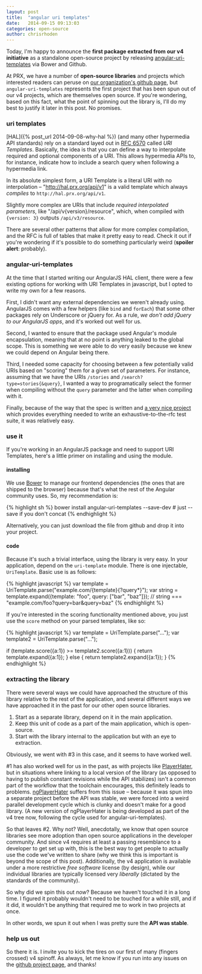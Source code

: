```yaml
---
layout: post
title:  "angular uri templates"
date:   2014-09-15 09:13:03
categories: open-source
author: chrisrhoden
---
```


Today, I'm happy to announce the **first package extracted from our v4 initiative**
as a standalone open-source project by releasing
[angular-uri-templates](https://github.com/PRX/angular-uri-templates) via Bower
and Github.

<!--more-->

At PRX, we have a number of **open-source libraries** and projects which interested
readers can peruse on [our organization's github page](https://github.com/PRX),
but `angular-uri-templates` represents the first project that has been spun out of
our v4 projects, which are themselves open source. If you're wondering, based on
this fact, what the point of spinning out the library is, I'll do my best to
justify it later in this post. No promises.

### uri templates

[HAL]({% post_url 2014-09-08-why-hal %}) (and many other hypermedia API
standards) rely on a standard layed out in
[RFC 6570](http://tools.ietf.org/html/rfc6570) called *URI Templates*. Basically,
the idea is that you can define a way to interpolate required and optional
components of a URI. This allows hypermedia APIs to, for instance, indicate how
to include a search query when following a hypermedia link.

In its absolute simplest form, a URI Template is a literal URI with no
interpolation – "http://hal.prx.org/api/v1" is a valid template which always
*compiles* to `http://hal.prx.org/api/v1`.

Slightly more complex are URIs that include *required interpolated parameters*,
like "/api/v{version}/resource", which, when compiled with `{version: 3}`
outputs `/api/v3/resource`.

There are several other patterns that allow for more complex compilation, and
the RFC is full of tables that make it pretty easy to read. Check it out if
you're wondering if it's possible to do something particularly weird (**spoiler
alert**: probably).

### angular-uri-templates

At the time that I started writing our AngularJS HAL client, there were a few
existing options for working with URI Templates in javascript, but I opted to
write my own for a few reasons.

First, I didn't want any external dependencies we weren't already using.
AngularJS comes with a few helpers (like `bind` and `forEach`) that some other
packages rely on Underscore or jQuery for. As a rule, *we don't add jQuery to our
AngularJS apps*, and it's worked out well for us.

Second, I wanted to ensure that the package used Angular's module encapsulation,
meaning that at no point is anything leaked to the global scope. This is
something we were able to do very easily because we knew we could depend on
Angular being there.

Third, I needed some capacity for choosing between a few potentially valid URIs
based on "scoring" them for a given set of parameters. For instance, assuming
that we have the URIs `/stories` and `/search?type=stories{&query}`, I wanted a
way to programatically select the former when compiling without the `query`
parameter and the latter when compiling with it.

Finally, because of the way that the spec is written and [a very nice project](
https://github.com/uri-templates/uritemplate-test) which provides everything
needed to write an exhaustive-to-the-rfc test suite, it was relatively easy.

### use it

If you're working in an AngularJS package and need to support URI Templates,
here's a little primer on installing and using the module.

#### installing

We use [Bower](http://bower.io) to manage our frontend dependencies (the ones
that are shipped to the browser) because that's what the rest of the Angular
community uses. So, my recommendation is:

{% highlight sh %}
bower install angular-uri-templates --save-dev # just --save if you don't concat
{% endhighlight %}

Alternatively, you can just download the file from github and drop it into your
project.

#### code

Because it's such a trivial interface, using the library is very easy. In your
application, depend on the `uri-template` module. There is one injectable,
`UriTemplate`. Basic use is as follows:

{% highlight javascript %}
var template = UriTemplate.parse("example.com/{template}{?query*}");
var string = template.expand({template: "foo", query: ["bar", "baz"]});
// string === "example.com/foo?query=bar&query=baz"
{% endhighlight %}

If you're interested in the scoring functionality mentioned above, you just use
the `score` method on your parsed templates, like so:

{% highlight javascript %}
var template = UriTemplate.parse("...");
var template2 = UriTemplate.parse("...");

if (template.score({a:1}) >= template2.score({a:1})) {
  return template.expand({a:1});
} else {
  return template2.expand({a:1});
}
{% endhighlight %}

### extracting the library

There were several ways we could have approached the structure of this library
relative to the rest of the application, and several different ways we have
approached it in the past for our other open source libraries.

1. Start as a separate library, depend on it in the main application.
2. Keep this unit of code as a part of the main application, which is open-source.
3. Start with the library internal to the application but with an eye to extraction.

Obviously, we went with #3 in this case, and it seems to have worked well.

\#1 has also worked well for us in the past, as with projects like
[PlayerHater](https://github.com/PRX/PlayerHater), but in situations where
linking to a local version of the library (as opposed to having to publish
constant revisions while the API stabilizes) isn't a common part of the workflow
that the toolchain encourages, this definitely leads to problems.
[ngPlayerHater](https://github.com/PRX/ngPlayherHater) suffers from this issue –
because it was spun into a separate project before the API was stable, we were
forced into a weird parallel development cycle which is clunky and doesn't make
for a good library. (A new version of ngPlayerHater is being developed as part
of the v4 tree now, following the cycle used for angular-uri-templates).

So that leaves #2. Why not? Well, anecdotally, we know that open source
libraries see more adoption than open source applications in the developer
community. And since v4 requires at least a passing resemblance to a developer
to get set up with, this is the best way to get people to actually use the code
we've written to share (why we think this is important is beyond the scope
of this post). Additionally, the v4 application is available under a more
restrictive *free software* license (by design), while our individual libraries
are typically licensed very *liberally* (dictated by the standards of the
community).

So why did we spin this out *now*? Because we haven't touched it in a long time.
I figured it probably wouldn't need to be touched for a while still, and if it
did, it wouldn't be anything that required me to work in two projects at once.

In other words, we spun it out when I was pretty sure the **API was stable**.

### help us out

So there it is. I invite you to kick the tires on our first of many (fingers
crossed) v4 spinoff. As always, let me know if you run into any issues on the
[github project page](https://github.com/PRX/angular-uri-templates), and thanks!
